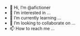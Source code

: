 - 👋 Hi, I’m @afictioner
- 👀 I’m interested in ...
- 🌱 I’m currently learning ...
- 💞️ I’m looking to collaborate on ...
- 📫 How to reach me ...

<!---
afictioner/afictioner is a ✨ special ✨ repository because its `README.md` (this file) appears on your GitHub profile.
You can click the Preview link to take a look at your changes.
--->

